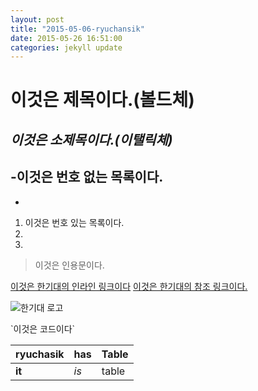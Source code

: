 ```yaml
---
layout: post
title: "2015-05-06-ryuchansik"
date: 2015-05-26 16:51:00
categories: jekyll update
---
```


# **이것은 제목이다.(볼드체)**
## *이것은 소제목이다.(이탤릭체)*
-이것은 번호 없는 목록이다.
-
-

1. 이것은 번호 있는 목록이다.
2.
3.

> 이것은 인용문이다.

[이것은 한기대의 인라인 링크이다](http://www.koreatech.ac.kr)
[이것은 한기대의 참조 링크이다.](한기대)

![한기대 로고](http://www.alio.go.kr/upload/report/2015/04/09/2015040907037343/koreatech%EC%8B%AC%EB%B3%BC%EB%A7%88%ED%81%AC.gif)

\`이것은 코드이다\`

| ryuchasik | has | Table |
| --------- | --- | ----- |
| **it**        | *is*  | table |

[한기대]: http://www.koreatech.ac.kr
